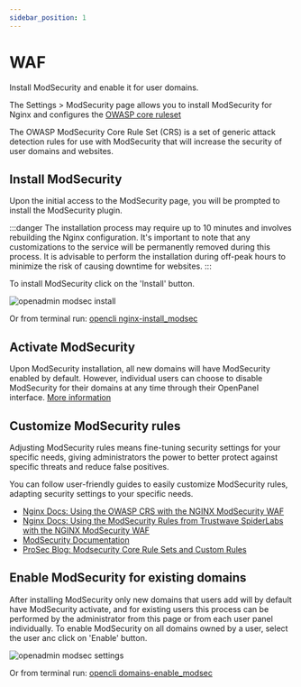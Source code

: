 ```yaml
---
sidebar_position: 1
---
```


# WAF

Install ModSecurity and enable it for user domains.

The Settings > ModSecurity page allows you to install ModSecurity for Nginx and configures the [OWASP core ruleset](https://owasp.org/www-project-modsecurity-core-rule-set/)

The OWASP ModSecurity Core Rule Set (CRS) is a set of generic attack detection rules for use with ModSecurity that will increase the security of user domains and websites.

## Install ModSecurity

Upon the initial access to the ModSecurity page, you will be prompted to install the ModSecurity plugin.

:::danger
The installation process may require up to 10 minutes and involves rebuilding the Nginx configuration. It's important to note that any customizations to the service will be permanently removed during this process. It is advisable to perform the installation during off-peak hours to minimize the risk of causing downtime for websites.
:::

To install ModSecurity click on the 'Install' button.

![openadmin modsec install](/img/admin/adminpanel_modsec_install.png)

Or from terminal run: [opencli nginx-install_modsec](/docs/admin/scripts/webserver#install-modsecurity)

## Activate ModSecurity

Upon ModSecurity installation, all new domains will have ModSecurity enabled by default. However, individual users can choose to disable ModSecurity for their domains at any time through their OpenPanel interface. [More information](/docs/panel/advanced/server_settings#modsecurity-settings)


## Customize ModSecurity rules

Adjusting ModSecurity rules means fine-tuning security settings for your specific needs, giving administrators the power to better protect against specific threats and reduce false positives.

You can follow user-friendly guides to easily customize ModSecurity rules, adapting security settings to your specific needs.

- [Nginx Docs: Using the OWASP CRS with the NGINX ModSecurity WAF](https://docs.nginx.com/nginx-waf/admin-guide/nginx-plus-modsecurity-waf-owasp-crs/)
- [Nginx Docs: Using the ModSecurity Rules from Trustwave SpiderLabs with the NGINX ModSecurity WAF](https://docs.nginx.com/nginx-waf/admin-guide/nginx-plus-modsecurity-waf-trustwave-spiderlabs-rules/)
- [ModSecurity Documentation](https://github.com/SpiderLabs/ModSecurity/wiki)
- [ProSec Blog: Modsecurity Core Rule Sets and Custom Rules](https://www.prosec-networks.com/en/blog/modsecurity-core-rule-sets-und-eigene-regeln/)

## Enable ModSecurity for existing domains

After installing ModSecurity only new domains that users add will by default have ModSecurity activate, and for existing users this process can be performed by the administrator from this page or from each user panel individually. To enable ModSecurity on all domains owned by a user, select the user anc click on 'Enable' button.

![openadmin modsec settings](/img/admin/adminpanel_modsec_use.png)

Or from terminal run: [opencli domains-enable_modsec](/docs/admin/scripts/domains#enable-modsecurity)


